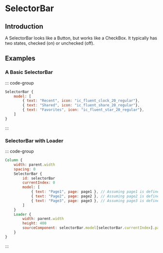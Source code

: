 # SelectorBar

## Introduction

A SelectorBar looks like a Button, but works like a CheckBox. It typically has two states, checked (on) or unchecked (off).

## Examples

### A Basic SelectorBar

::: code-group

```qml
SelectorBar {
    model: [
        { text: "Recent", icon: "ic_fluent_clock_20_regular"},
        { text: "Shared", icon: "ic_fluent_share_20_regular"},
        { text: "Favorites", icon: "ic_fluent_star_20_regular"},
    ]
}
```

:::

### SelectorBar with Loader

::: code-group

```qml
Column {
    width: parent.width
    spacing: 0
    SelectorBar {
        id: selectorBar
        currentIndex: 0
        model: [
            { text: "Page1", page: page1 }, // Assuming page1 is defined elsewhere
            { text: "Page2", page: page2 }, // Assuming page2 is defined elsewhere
            { text: "Page3", page: page3 }, // Assuming page3 is defined elsewhere
        ]
    }
    Loader {
        width: parent.width
        height: 400
        sourceComponent: selectorBar.model[selectorBar.currentIndex].page
    }
}
```

:::